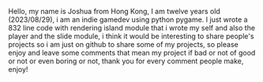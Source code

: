 Hello, my name is Joshua from Hong Kong, I am twelve years old (2023/08/29), i am an indie gamedev using python pygame. I just wrote a 832 line code with rendering island module that i wrote my self and also the player and the slide module, i think it would be interesting to share people's projects so i am just on github to share some of my projects, so please enjoy and leave some comments that mean my project if bad or not of good or not or even boring or not, thank you for every comment people make, enjoy!
